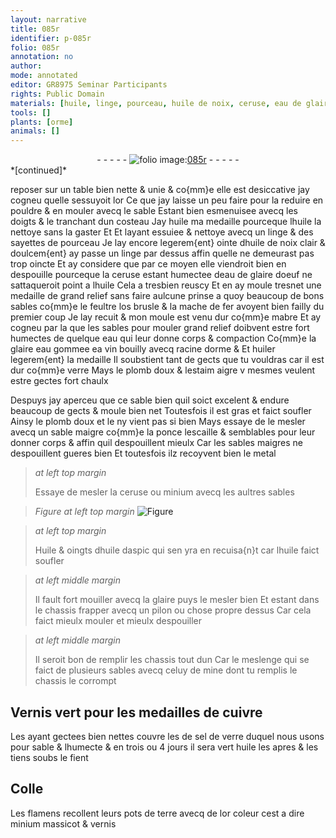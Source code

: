 ```yaml
---
layout: narrative
title: 085r
identifier: p-085r
folio: 085r
annotation: no
author:
mode: annotated
editor: GR8975 Seminar Participants
rights: Public Domain
materials: [huile, linge, pourceau, huile de noix, ceruse, eau de glaire doeuf, feultre, os, mache de fer, eau, glaire, eau gommee, vin, racine dorme, plomb doux, estaim, plomb, ponce, lescaille, metal, minium, huile daspic, Vernis, cuivre, sel de verre, fient, Colle, terre, or, massicot, vernis]
tools: []
plants: [orme]
animals: []
---
```


<div class="folio" align="center">- - - - - <a href="http://gallica.bnf.fr/ark:/12148/btv1b10500001g/f175.image" target="_blank"><img src="https://cu-mkp.github.io/2017-workshop-edition/assets/photo-icon.png" alt="folio image: " style="display:inline-block; margin-bottom:-3px;"/>085r</a> - - - - - </div>   
*[continued]*
  
reposer sur un table bien nette & unie & co{mm}e elle est desiccative jay cogneu quelle sessuyoit lor Ce que jay laisse un peu faire pour la reduire en pouldre & en mouler avecq le sable Estant bien esmenuisee avecq les doigts & le tranchant dun costeau Jay <span class="m">huile</span> ma medaille pourceque l<span class="m">huile</span> la nettoye sans la gaster Et Et layant essuiee & nettoye avecq un <span class="m">linge</span> & des sayettes de <span class="m">pourceau</span> Je lay encore legerem{ent} ointe d<span class="m">huile de noix</span> clair & doulcem{ent} ay passe un <span class="m">linge</span> par dessus affin quelle ne demeurast pas trop oincte Et ay considere que par ce moyen elle viendroit bien en despouille pourceque la <span class="m">ceruse</span> estant humectee d<span class="m">eau de glaire doeuf</span> ne sattaqueroit point a l<span class="m">huile</span> Cela a tresbien reuscy Et en ay moule tresnet une medaille de grand relief sans faire aulcune prinse a quoy beaucoup de bons sables co{mm}e le <span class="m">feultre</span> l<span class="m">os</span> brusle & la <span class="m">mache de fer</span> avoyent bien failly du premier coup Je lay recuit & mon moule est venu dur co{mm}e mabre Et ay cogneu par la que les sables pour mouler grand relief doibvent estre fort humectes de quelque <span class="m">eau</span> qui leur donne corps & compaction Co{mm}e la <span class="m">glaire</span> <span class="m">eau gommee</span> ea <span class="m">vin</span> bouilly avecq <span class="m">racine d<span class="pa">orme</span></span> & Et huiler legerem{ent} la medaille Il soubstient tant de gects que tu vouldras car il est dur co{mm}e verre Mays le <span class="m">plomb doux</span> & l<span class="m">estaim</span> aigre v mesmes veulent estre gectes fort chaulx
 
Despuys jay aperceu que ce sable bien quil soict excelent & endure beaucoup de gects & moule bien net Toutesfois il est gras et faict soufler Ainsy le <span class="m">plomb</span> doux et le ny vient pas si bien Mays essaye de le mesler avecq un sable maigre co{mm}e la <span class="m">ponce</span> <span class="m">lescaille</span> & semblables pour leur donner corps & affin quil despouillent mieulx Car les sables maigres ne despouillent gueres bien Et toutesfois ilz recoyvent bien le <span class="m">metal</span>
 
> *at left top margin*
> 
>   Essaye de mesler la <span class="m">ceruse</span> ou <span class="m">minium</span> avecq les aultres sables
 
> *Figure*
> *at left top margin*
> <a href="" target="_blank"><img src="https://cu-mkp.github.io/GR8975-edition/assets/photo-icon.png" alt="Figure" style="display:inline-block; margin-bottom:-3px;"/></a>
 
> *at left top margin*
> 
>   Huile & oingts d<span class="m">huile daspic</span> qui  sen yra en recuisa{n}t car l<span class="m">huile</span> faict soufler
 
> *at left middle margin*
> 
>   Il fault fort mouiller avecq la  <span class="m">glaire</span> puys le mesler bien Et estant dans le chassis frapper avecq un pilon ou chose propre dessus Car cela faict mieulx mouler et mieulx despouiller
 
> *at left middle margin*
> 
>   Il seroit bon de remplir les chassis tout dun Car le meslenge qui se faict de plusieurs sables avecq celuy de mine dont tu remplis le chassis le corrompt
    

## <span class="m">Vernis</span> vert pour les medailles de <span class="m">cuivre</span>

 
Les ayant gectees bien nettes couvre les de <span class="m">sel de verre</span> duquel nous usons pour sable & lhumecte & en trois ou 4 jours il sera vert <span class="m">huile</span> les apres & les tiens soubs le <span class="m">fient</span>
    

## <span class="m">Colle</span>

 
Les <span class="pl">flamens</span> recollent leurs pots de <span class="m">terre</span> avecq de l<span class="m">or</span> coleur cest a dire <span class="m">minium</span> <span class="m">massicot</span> & <span class="m">vernis</span>
 
